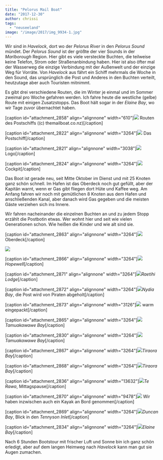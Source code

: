 ```yaml
---
title: "Pelorus Mail Boat"
date: "2017-12-30"
author: chrissi
tags: 
  - "neuseeland"
image: "/image/2017/img_9934-1.jpg"
---
```


Wir sind in _Havelock_, dort wo der _Pelorus River_ in den _Pelorus Sound_ mündet. Der _Pelorus Sound_ ist der größte der vier Sounds in der _Marlborough_ Region. Hier gibt es viele versteckte Buchten, die teilweise keine Telefon, Strom oder Straßenanbindung haben. Hier ist also öfter mal der Wasserweg die einzige Verbindung mit der Außenwelt und der einzige Weg für Vorräte. Von _Havelock_ aus fährt ein Schiff mehrmals die Woche in den Sound, das ursprünglich die Post und Anderes in den Buchten verteilt, heutzutage aber auch Touristen mitnimmt.

Es gibt drei verschiedene Routen, die im Winter je einmal und im Sommer zweimal pro Woche gefahren werden. Ich fahre heute die westliche (gelbe) Route mit einigen Zusatzstopps. Das Boot hält sogar in der _Elaine Bay_, wo wir Tage zuvor übernachtet haben.

\[caption id="attachment\_2858" align="alignnone" width="610"\]![](images/img_3797.jpg) Routen des Postschiffs ((c) themailboat.co.nz)\[/caption\]

\[caption id="attachment\_2822" align="alignnone" width="3264"\]![](images/img_9739.jpg) Das Postschiff\[/caption\]

\[caption id="attachment\_2821" align="alignnone" width="3038"\]![](images/img_9738.jpg) Logo\[/caption\]

\[caption id="attachment\_2824" align="alignnone" width="3264"\]![](images/img_9980.jpg) Cockpit\[/caption\]

Das Boot ist gerade neu, seit Mitte Oktober im Dienst und mit 25 Knoten ganz schön schnell. Im Hafen ist das Oberdeck noch gut gefüllt, aber der Kapitän warnt, wenn er Gas gibt fliegen dort Hüte und Kaffee weg. Am Anfang fahren wir noch mit gemütlichen 8 Knoten aus dem Hafen und anschließenden Kanal, aber danach wird Gas gegeben und die meisten Gäste verziehen sich ins Innere.

Wir fahren nacheinander die einzelnen Buchten an und zu jedem Stopp erzählt die Postbotin etwas. Wer wohnt hier und seit wie vielen Generationen schon. Wie heißen die Kinder und wie alt sind sie.

\[caption id="attachment\_2863" align="alignnone" width="3264"\]![](images/img_9780.jpg) Oberdeck\[/caption\]

![](images/img_9941-2.jpg)

\[caption id="attachment\_2866" align="alignnone" width="3264"\]![](images/img_9757-1.jpg)_Hopewell_\[/caption\]

\[caption id="attachment\_2871" align="alignnone" width="3264"\]![](images/img_9978.jpg)_Raetihi Lodge_\[/caption\]

\[caption id="attachment\_2872" align="alignnone" width="3264"\]![](images/img_9804-1.jpg)_Nydia Bay_, die Post wird von Piraten abgeholt\[/caption\]

\[caption id="attachment\_2873" align="alignnone" width="3126"\]![](images/img_9796-1.jpg) warm eingepackt\[/caption\]

\[caption id="attachment\_2865" align="alignnone" width="3264"\]![](images/img_9840-1.jpg)_Tamuakawawe Bay_\[/caption\]

\[caption id="attachment\_2830" align="alignnone" width="3264"\]![](images/img_9843.jpg)_Tamuakawawe Bay_\[/caption\]

\[caption id="attachment\_2867" align="alignnone" width="3264"\]![](images/img_9874-2.jpg)_Tiraora Bay_\[/caption\]

\[caption id="attachment\_2868" align="alignnone" width="3264"\]![](images/img_9861-1.jpg)_Tiraora Bay_\[/caption\]

\[caption id="attachment\_2836" align="alignnone" width="13632"\]![](images/img_9906.jpg)_Te Rawa_, Mittagspause\[/caption\]

\[caption id="attachment\_2870" align="alignnone" width="9478"\]![](images/img_9936-1.jpg) Wir haben inzwischen auch ein Kayak an Bord genommen\[/caption\]

\[caption id="attachment\_2869" align="alignnone" width="3264"\]![](images/img_9934-1.jpg)_Duncan Bay_, Blick in den _Tennyson Inlet_\[/caption\]

\[caption id="attachment\_2834" align="alignnone" width="3264"\]![](images/img_9951.jpg)_Elaine Bay_\[/caption\]

Nach 6 Stunden Bootstour mit frischer Luft und Sonne bin ich ganz schön erledigt, aber auf dem langen Heimweg nach _Havelock_ kann man gut sie Augen zumachen.
